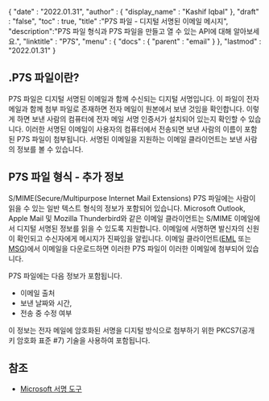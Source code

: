 {
  "date" : "2022.01.31",
  "author" : {
    "display_name" : "Kashif Iqbal"
},
  "draft" : "false",
  "toc" : true,
  "title" :"P7S 파일 - 디지털 서명된 이메일 메시지",
  "description":"P7S 파일 형식과 P7S 파일을 만들고 열 수 있는 API에 대해 알아보세요.",
  "linktitle" : "P7S",
  "menu" : {
    "docs" : {
      "parent" : "email"
}
},
  "lastmod" : "2022.01.31"
}

## .P7S 파일이란?

P7S 파일은 디지털 서명된 이메일과 함께 수신되는 디지털 서명입니다. 이 파일이 전자 메일과 함께 첨부 파일로 존재하면 전자 메일이 원본에서 보낸 것임을 확인합니다. 이렇게 하면 보낸 사람의 컴퓨터에 전자 메일 서명 인증서가 설치되어 있는지 확인할 수 있습니다. 이러한 서명된 이메일이 사용자의 컴퓨터에서 전송되면 보낸 사람의 이름이 포함된 P7S 파일이 첨부됩니다. 서명된 이메일을 지원하는 이메일 클라이언트는 보낸 사람의 정보를 볼 수 있습니다.

## P7S 파일 형식 - 추가 정보

S/MIME(Secure/Multipurpose Internet Mail Extensions) P7S 파일에는 사람이 읽을 수 있는 일반 텍스트 형식의 정보가 포함되어 있습니다. Microsoft Outlook, Apple Mail 및 Mozilla Thunderbird와 같은 이메일 클라이언트는 S/MIME 이메일에서 디지털 서명된 정보를 읽을 수 있도록 지원합니다. 이메일에 서명하면 발신자의 신원이 확인되고 수신자에게 메시지가 진짜임을 알립니다. 이메일 클라이언트([EML](/ko/email/eml/) 또는 [MSG](/ko/email/msg/))에서 이메일을 다운로드하면 이러한 P7S 파일이 이러한 이메일에 첨부되어 있습니다.

P7S 파일에는 다음 정보가 포함됩니다.

* 이메일 출처
* 보낸 날짜와 시간,
* 전송 중 수정 여부

이 정보는 전자 메일에 암호화된 서명을 디지털 방식으로 첨부하기 위한 PKCS7(공개 키 암호화 표준 #7) 기술을 사용하여 포함됩니다.

## 참조 ##

* [Microsoft 서명 도구](https://learn.microsoft.com/en-us/windows-hardware/drivers/devtest/signtool)

